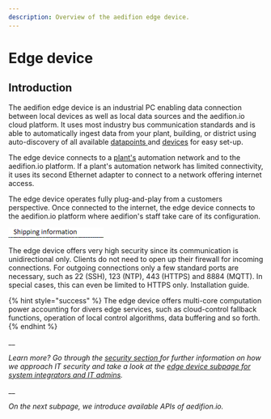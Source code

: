 ```yaml
---
description: Overview of the aedifion edge device.
---
```


# Edge device

## Introduction

The aedifion edge device is an industrial PC enabling data connection between local devices as well as local data sources and the aedifion.io cloud platform. It uses most industry bus communication standards and is able to automatically ingest data from your plant, building, or district using auto-discovery of all available [datapoints ](https://docs.aedifion.io/docs/glossary#datapoint)and [devices](https://docs.aedifion.io/docs/glossary#device) for easy set-up. 

The edge device connects to a [plant's](../glossary.md#plant) automation network and to the aedifion.io platform. If a plant's automation network has limited connectivity, it uses its second Ethernet adapter to connect to a network offering internet access. 

The edge device operates fully plug-and-play from a customers perspective. Once connected to the internet, the edge device connects to the aedifion.io platform where aedifion's staff take care of its configuration.

![aedifion edge device](../.gitbook/assets/grafik%20%2810%29.png)

The edge device offers very high security since its communication is unidirectional only. Clients do not need to open up their firewall for incoming connections. For outgoing connections only a few standard ports are necessary, such as 22 \(SSH\), 123 \(NTP\), 443 \(HTTPS\) and 8884 \(MQTT\).  In special cases, this can even be limited to HTTPS only. Installation guide.

{% hint style="success" %}
The edge device offers multi-core computation power accounting for divers edge services, such as cloud-control fallback functions, operation of local control algorithms, data buffering and so forth.
{% endhint %}

\_\_

_Learn more? Go through the_ [_security section_ ](security/)_for further information on how we approach IT security and take a look at the_ [_edge device subpage for system integrators and IT admins_](../system-integrators-and-it-admins/it-admins.md)_._ 

\_\_

_On the next subpage, we introduce available APIs of aedifion.io._

